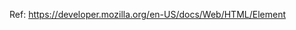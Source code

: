 Ref: https://developer.mozilla.org/en-US/docs/Web/HTML/Element

<h1-h6>
<html><head><body>
<meta><title>	-> head

<strong><i>
<form><div><br>
<label [for=]>
<input id= type= placeholder= value= name=
		maxlength= pattern= title= required
		......>
<select> --> <option> <optgroup>